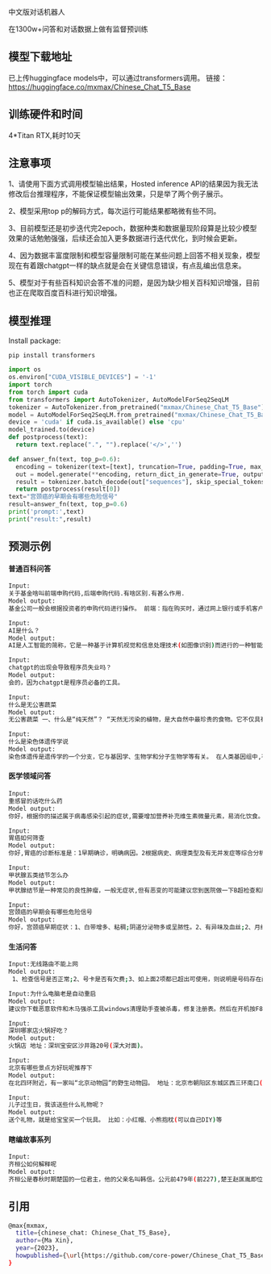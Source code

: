 中文版对话机器人

在1300w+问答和对话数据上做有监督预训练

## 模型下载地址
已上传huggingface models中，可以通过transformers调用。
链接：https://huggingface.co/mxmax/Chinese_Chat_T5_Base

## 训练硬件和时间
4*Titan RTX,耗时10天

## 注意事项

1、请使用下面方式调用模型输出结果，Hosted inference API的结果因为我无法修改后台推理程序，不能保证模型输出效果，只是举了两个例子展示。

2、模型采用top p的解码方式，每次运行可能结果都略微有些不同。

3、目前模型还是初步迭代完2epoch，数据种类和数据量现阶段算是比较少模型效果的话勉勉强强，后续还会加入更多数据进行迭代优化，到时候会更新。

4、因为数据丰富度限制和模型容量限制可能在某些问题上回答不相关现象，模型现在有着跟chatgpt一样的缺点就是会在关键信息错误，有点乱编出信息来。

5、模型对于有些百科知识会答不准的问题，是因为缺少相关百科知识增强，目前也正在爬取百度百科进行知识增强。


## 模型推理

Install package:
```
pip install transformers 
```

```python
import os
os.environ["CUDA_VISIBLE_DEVICES"] = '-1'
import torch
from torch import cuda
from transformers import AutoTokenizer, AutoModelForSeq2SeqLM
tokenizer = AutoTokenizer.from_pretrained("mxmax/Chinese_Chat_T5_Base")
model = AutoModelForSeq2SeqLM.from_pretrained("mxmax/Chinese_Chat_T5_Base") 
device = 'cuda' if cuda.is_available() else 'cpu'
model_trained.to(device)
def postprocess(text):
  return text.replace(".", "").replace('</>','')

def answer_fn(text, top_p=0.6):
  encoding = tokenizer(text=[text], truncation=True, padding=True, max_length=256, return_tensors="pt").to(device) 
  out = model.generate(**encoding, return_dict_in_generate=True, output_scores=False, max_length=512,temperature=0.5,do_sample=True,repetition_penalty=6.0 ,top_p=top_p)
  result = tokenizer.batch_decode(out["sequences"], skip_special_tokens=True)
  return postprocess(result[0]) 
text="宫颈癌的早期会有哪些危险信号"
result=answer_fn(text, top_p=0.6)
print('prompt:',text)
print("result:",result)
```

## 预测示例
#### 普通百科问答
```bash
Input:
关于基金啥叫前端申购代码,后端申购代码.有啥区别.有甚么作用.
Model output:
基金公司一般会根据投资者的申购代码进行操作。 前端：指在购买时，通过网上银行或手机客户端等渠道输入“赎回”信息后(如需提前确认),将资金转入到证券账户中;而后的端:是指对已持有该股票并已经卖出的资金做委托
```

```bash
Input:
AI是什么？
Model output:
AI是人工智能的简称，它是一种基于计算机视觉和信息处理技术(如图像识别)而进行的一种智能计算。在人类历史上有无数个发明者诞生于现代科技中： 比如我们现在所熟知的一个“机器人”就是用一个机器来模拟人脑中的各种生物行为模式并加以控制与改造的过程
```

```bash
Input:
chatgpt的出现会导致程序员失业吗？
Model output:
会的，因为chatgpt是程序员必备的工具。
```

```bash
Input:
什么是无公害蔬菜
Model output:
无公害蔬菜 一、什么是“纯天然”？ “天然无污染的植物，是大自然中最珍贵的食物。它不仅具有观赏价值和药用价值的双重功效;而且还含有多种维生素及矿物质等营养成分：如绿叶菜中的胡萝卜素(C)与红萝卜中所含丰富的铁质以及各种微量元素硒元素等等!这些营养素在自然界里都可被人体吸收利用并转化成有机酸或无机盐来食用因此,人们经常把它们称为"绿色食品"、"绿色食品”、“健康水果\保健产品
```

```bash
Input:
什么是染色体遗传学说
Model output:
染色体遗传是遗传学的一个分支，它与基因学、生物学和分子生物学等有关。 在人类基因组中,有6个细胞分裂成1种或2型其中3系的分化为4条线(即：5)/8=7;而9属中的10只则分为12对: 1组共生一个DNA序列 2一组同源性RNA 3一对单克隆体 4一共有16支相同类型的抗原 5两组成不同的核苷酸 6二位互补性的抗体 7三者相互结合形成新的免疫复合物
```

#### 医学领域问答
```bash
Input:
重感冒的话吃什么药
Model output:
你好，根据你的描述属于病毒感染引起的症状,需要增加营养补充维生素微量元素，易消化饮食。可以服用感冒药如复方氨酚脘胺颗粒治疗看看
```

```bash
Input:
胃癌如何筛查
Model output:
你好,胃癌的诊断标准是：1早期确诊，明确病因。2根据病史、病理类型及有无并发症等综合分析;3结合临床症状和体征进行初步判断是否为癌前病变或有肿瘤变现趋势者(如无明显变化) 4对患者的情况做进一步检查以确定治疗方案
```

```bash
Input:
甲状腺五类结节怎么办
Model output:
甲状腺结节是一种常见的良性肿瘤，一般无症状,但有恶变的可能建议您到医院做一下B超检查和胸部X线片等进一步明确诊断后对症治疗。
```

```bash
Input:
宫颈癌的早期会有哪些危险信号
Model output:
你好，宫颈癌早期症状：1、白带增多、粘稠;阴道分泌物多或呈脓性。2、有异味及血丝;2、月经量少;3、腰酸背痛;4、乳房胀满;5、乳头溢液;6、下腹坠涨;7、肛门疼痛等
```

#### 生活问答
```bash
Input:无线路由不能上网
Model output:
 1、检查信号是否正常;2、号卡是否有欠费;3、如上面2项都已超出可使用，则说明是号码存在问题。建议您联系归属地客服查询一下;4、也可以到营业厅进行缴费试试看;如果在异地无法正常使用宽带上网功能的话，可以拨打1#11转人工台报障处理的
```

```bash
Input:为什么电脑老是自动重启
Model output:
建议你下载恶意软件和木马强杀工具windows清理助手查被杀毒，修复注册表。然后在开机按F8进入安全模式后选择重启或关机再试! 1、请你用系统自带的系统的还原：设置->程序与附件中找到“恢复出厂设定”/勾选为自动完成(如果故障依旧);2、双击打开命令提示符输入SFC+ALT回车;3、点击"开始扫描,并执行此操作;4、磁盘整理;5、检查是否使用其他盘片代替了操作系统;如以上方法仍无法解决你的问题请将机器送到三*服
```

```bash
Input:
深圳哪家店火锅好吃？
Model output:
火锅店 地址：深圳宝安区沙井路20号(深大对面)。
```

```bash
Input:
北京有哪些景点方好玩呢推荐下
Model output:
在北四环附近，有一家叫“北京动物园”的野生动物园。 地址：北京市朝阳区东城区西三环南口(原昌平区)
```

```bash
Input:
儿子过生日，我该送些什么礼物呢？
Model output:
送个礼物，就是给宝宝买一个玩具。 比如：小红帽、小熊抱枕(可以自己DIY)等
```

#### 瞎编故事系列
```bash
Input:
齐桓公如何解释呢
Model output:
齐桓公是春秋时期楚国的一位君主，他的父亲名叫韩信。公元前479年(前227),楚王赵匡胤即位后不久就与秦国相会了;公元398年被封为“燕侯”、晋国的开国元勋——郑玄之孙梁惠帝和周武灵君等五人联合讨伐项羽时被刘邦所杀!
```

## 引用
```bash
@max{mxmax,
  title={chinese_chat: Chinese_Chat_T5_Base},
  author={Ma Xin},
  year={2023},
  howpublished={\url{https://github.com/core-power/Chinese_Chat_T5_Base}},
}
```
